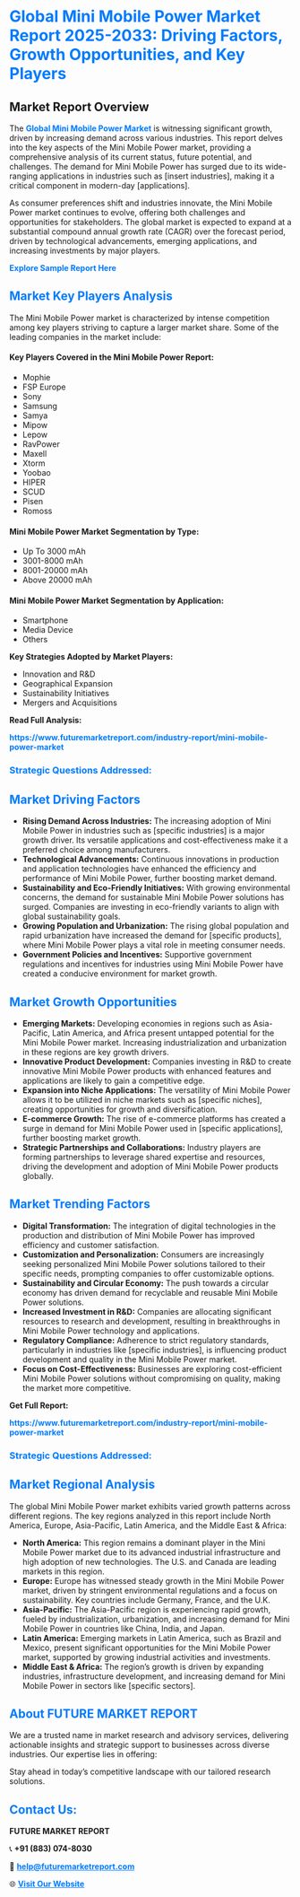 <h1 style="color: #007BFF;">Global Mini Mobile Power Market Report 2025-2033: Driving Factors, Growth Opportunities, and Key Players</h1>

<section id="overview">
<h2>Market Report Overview</h2>
<p>The <a href="https://www.futuremarketreport.com/industry-report/mini-mobile-power-market" style="color: #007BFF; text-decoration: none;"><strong>Global Mini Mobile Power Market</strong></a> is witnessing significant growth, driven by increasing demand across various industries. This report delves into the key aspects of the Mini Mobile Power market, providing a comprehensive analysis of its current status, future potential, and challenges. The demand for Mini Mobile Power has surged due to its wide-ranging applications in industries such as [insert industries], making it a critical component in modern-day [applications].</p>
<p>As consumer preferences shift and industries innovate, the Mini Mobile Power market continues to evolve, offering both challenges and opportunities for stakeholders. The global market is expected to expand at a substantial compound annual growth rate (CAGR) over the forecast period, driven by technological advancements, emerging applications, and increasing investments by major players.</p>
</section>

<section id="overview">
<p><a href="https://www.futuremarketreport.com/request-sample/reportId=115664" style="color: #007BFF; text-decoration: none;"><strong>Explore Sample Report Here</strong></a></p>
</section>

<section id="key-players">
<h2 style="color: #007BFF;">Market Key Players Analysis</h2>
<p>The Mini Mobile Power market is characterized by intense competition among key players striving to capture a larger market share. Some of the leading companies in the market include:</p>
<h4>Key Players Covered in the Mini Mobile Power Report:</h4>
<ul><li>Mophie</li><li>FSP Europe</li><li>Sony</li><li>Samsung</li><li>Samya</li><li>Mipow</li><li>Lepow</li><li>RavPower</li><li>Maxell</li><li>Xtorm</li><li>Yoobao</li><li>HIPER</li><li>SCUD</li><li>Pisen</li><li>Romoss</li></ul>
<h4>Mini Mobile Power Market Segmentation by Type:</h4>
<ul><li>Up To 3000 mAh</li><li>3001-8000 mAh</li><li>8001-20000 mAh</li><li>Above 20000 mAh</li></ul>

<h4>Mini Mobile Power Market Segmentation by Application:</h4>
<ul><li>Smartphone</li><li>Media Device</li><li>Others</li></ul>
<p><strong>Key Strategies Adopted by Market Players:</strong></p>
<ul>
<li>Innovation and R&D</li>
<li>Geographical Expansion</li>
<li>Sustainability Initiatives</li>
<li>Mergers and Acquisitions</li>
</ul>
</section>

<section>
<p><strong>Read Full Analysis: </strong></p><a href="https://www.futuremarketreport.com/industry-report/mini-mobile-power-market" style="color: #007BFF; text-decoration: none;"><strong>https://www.futuremarketreport.com/industry-report/mini-mobile-power-market</strong></a>
<h3 style="color: #007BFF;">Strategic Questions Addressed:</h3>
</section>

<section id="driving-factors">
<h2 style="color: #007BFF;">Market Driving Factors</h2>
<ul>
<li><strong>Rising Demand Across Industries:</strong> The increasing adoption of Mini Mobile Power in industries such as [specific industries] is a major growth driver. Its versatile applications and cost-effectiveness make it a preferred choice among manufacturers.</li>
<li><strong>Technological Advancements:</strong> Continuous innovations in production and application technologies have enhanced the efficiency and performance of Mini Mobile Power, further boosting market demand.</li>
<li><strong>Sustainability and Eco-Friendly Initiatives:</strong> With growing environmental concerns, the demand for sustainable Mini Mobile Power solutions has surged. Companies are investing in eco-friendly variants to align with global sustainability goals.</li>
<li><strong>Growing Population and Urbanization:</strong> The rising global population and rapid urbanization have increased the demand for [specific products], where Mini Mobile Power plays a vital role in meeting consumer needs.</li>
<li><strong>Government Policies and Incentives:</strong> Supportive government regulations and incentives for industries using Mini Mobile Power have created a conducive environment for market growth.</li>
</ul>
</section>

<section id="growth-opportunities">
<h2 style="color: #007BFF;">Market Growth Opportunities</h2>
<ul>
<li><strong>Emerging Markets:</strong> Developing economies in regions such as Asia-Pacific, Latin America, and Africa present untapped potential for the Mini Mobile Power market. Increasing industrialization and urbanization in these regions are key growth drivers.</li>
<li><strong>Innovative Product Development:</strong> Companies investing in R&D to create innovative Mini Mobile Power products with enhanced features and applications are likely to gain a competitive edge.</li>
<li><strong>Expansion into Niche Applications:</strong> The versatility of Mini Mobile Power allows it to be utilized in niche markets such as [specific niches], creating opportunities for growth and diversification.</li>
<li><strong>E-commerce Growth:</strong> The rise of e-commerce platforms has created a surge in demand for Mini Mobile Power used in [specific applications], further boosting market growth.</li>
<li><strong>Strategic Partnerships and Collaborations:</strong> Industry players are forming partnerships to leverage shared expertise and resources, driving the development and adoption of Mini Mobile Power products globally.</li>
</ul>
</section>

<section id="trending-factors">
<h2 style="color: #007BFF;">Market Trending Factors</h2>
<ul>
<li><strong>Digital Transformation:</strong> The integration of digital technologies in the production and distribution of Mini Mobile Power has improved efficiency and customer satisfaction.</li>
<li><strong>Customization and Personalization:</strong> Consumers are increasingly seeking personalized Mini Mobile Power solutions tailored to their specific needs, prompting companies to offer customizable options.</li>
<li><strong>Sustainability and Circular Economy:</strong> The push towards a circular economy has driven demand for recyclable and reusable Mini Mobile Power solutions.</li>
<li><strong>Increased Investment in R&D:</strong> Companies are allocating significant resources to research and development, resulting in breakthroughs in Mini Mobile Power technology and applications.</li>
<li><strong>Regulatory Compliance:</strong> Adherence to strict regulatory standards, particularly in industries like [specific industries], is influencing product development and quality in the Mini Mobile Power market.</li>
<li><strong>Focus on Cost-Effectiveness:</strong> Businesses are exploring cost-efficient Mini Mobile Power solutions without compromising on quality, making the market more competitive.</li>
</ul>
</section>

<section>
<p><strong>Get Full Report: </strong></p><a href="https://www.futuremarketreport.com/industry-report/mini-mobile-power-market" style="color: #007BFF; text-decoration: none;"><strong>https://www.futuremarketreport.com/industry-report/mini-mobile-power-market</strong></a>
<h3 style="color: #007BFF;">Strategic Questions Addressed:</h3>
</section>


<section id="regional-analysis">
<h2 style="color: #007BFF;">Market Regional Analysis</h2>
<p>The global Mini Mobile Power market exhibits varied growth patterns across different regions. The key regions analyzed in this report include North America, Europe, Asia-Pacific, Latin America, and the Middle East & Africa:</p>
<ul>
<li><strong>North America:</strong> This region remains a dominant player in the Mini Mobile Power market due to its advanced industrial infrastructure and high adoption of new technologies. The U.S. and Canada are leading markets in this region.</li>
<li><strong>Europe:</strong> Europe has witnessed steady growth in the Mini Mobile Power market, driven by stringent environmental regulations and a focus on sustainability. Key countries include Germany, France, and the U.K.</li>
<li><strong>Asia-Pacific:</strong> The Asia-Pacific region is experiencing rapid growth, fueled by industrialization, urbanization, and increasing demand for Mini Mobile Power in countries like China, India, and Japan.</li>
<li><strong>Latin America:</strong> Emerging markets in Latin America, such as Brazil and Mexico, present significant opportunities for the Mini Mobile Power market, supported by growing industrial activities and investments.</li>
<li><strong>Middle East & Africa:</strong> The region’s growth is driven by expanding industries, infrastructure development, and increasing demand for Mini Mobile Power in sectors like [specific sectors].</li>
</ul>
</section>

<footer>
<h2 style="color: #007BFF;">About FUTURE MARKET REPORT</h2>
<p>We are a trusted name in market research and advisory services, delivering actionable insights and strategic support to businesses across diverse industries. Our expertise lies in offering:</p>

<p>Stay ahead in today’s competitive landscape with our tailored research solutions.</p>

<h2 style="color: #007BFF;">Contact Us:</h2>
<p><strong>FUTURE MARKET REPORT</strong></p>
<p>📞 <strong>+91 (883) 074-8030</strong></p>
<p>📧 <strong><a href="mailto:help@futuremarketreport.com" style="color: #007BFF;">help@futuremarketreport.com</a></strong></p>
<p>🌐 <strong><a href="https://www.futuremarketreport.com/" style="color: #007BFF;">Visit Our Website</a></strong></p>
</footer>